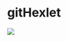 # gitHexlet
<img src="https://user-images.githubusercontent.com/96903120/274608236-582e895e-f3fd-4f3a-9c29-7ba0388155d1.PNG">
